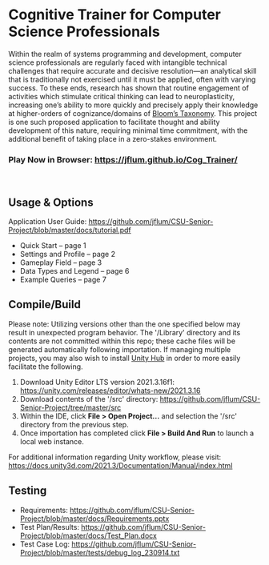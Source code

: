 # Cognitive Trainer for Computer Science Professionals

Within the realm of systems programming and development, computer science professionals are regularly faced with intangible technical challenges that require accurate and decisive resolution—an analytical skill that is traditionally not exercised until it must be applied, often with varying success. To these ends, research has shown that routine engagement of activities which stimulate critical thinking can lead to neuroplasticity, increasing one’s ability to more quickly and precisely apply their knowledge at higher-orders of cognizance/domains of [Bloom’s Taxonomy](https://bloomstaxonomy.net/). This project is one such proposed application to facilitate thought and ability development of this nature, requiring minimal time commitment, with the additional benefit of taking place in a zero-stakes environment.

### Play Now in Browser: https://jflum.github.io/Cog_Trainer/  
<br>

## Usage & Options

Application User Guide: https://github.com/jflum/CSU-Senior-Project/blob/master/docs/tutorial.pdf
* Quick Start – page 1
* Settings and Profile – page 2
* Gameplay Field – page 3
* Data Types and Legend – page 6
* Example Queries – page 7

## Compile/Build

Please note: Utilizing versions other than the one specified below may result in unexpected program behavior. The '/Library' directory and its contents are not committed within this repo; these cache files will be generated automatically following importation. If managing multiple projects, you may also wish to install [Unity Hub](https://unity.com/download) in order to more easily facilitate the following.

1. Download Unity Editor LTS version 2021.3.16f1: https://unity.com/releases/editor/whats-new/2021.3.16
2. Download contents of the '/src' directory: https://github.com/jflum/CSU-Senior-Project/tree/master/src
3. Within the IDE, click **File > Open Project...** and selection the '/src' directory from the previous step.
4. Once importation has completed click **File > Build And Run** to launch a local web instance.

For additional information regarding Unity workflow, please visit: https://docs.unity3d.com/2021.3/Documentation/Manual/index.html

## Testing

  * Requirements: https://github.com/jflum/CSU-Senior-Project/blob/master/docs/Requirements.pptx
  * Test Plan/Results: https://github.com/jflum/CSU-Senior-Project/blob/master/docs/Test_Plan.docx
  * Test Case Log: https://github.com/jflum/CSU-Senior-Project/blob/master/tests/debug_log_230914.txt
